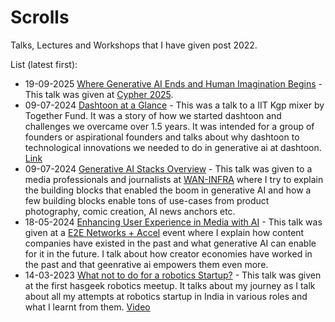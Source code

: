 # Scrolls

Talks, Lectures and Workshops that I have given post 2022.


List (latest first):
- 19-09-2025 [Where Generative AI Ends and Human Imagination Begins](talks/Where%20Generative%20AI%20Ends%20and%20Human%20Imagination%20Begins.pdf) - This talk was given at [Cypher 2025](https://cypher.analyticsindiamag.com/).
- 09-07-2024 [Dashtoon at a Glance](talks/Dashtoon%20at%20a%20Glance.pdf) - This was a talk to a IIT Kgp mixer by Together Fund. It was a story of how we started dashtoon and challenges we overcame over 1.5 years. It was intended for a group of founders or aspirational founders and talks about why dashtoon to technological innovations we needed to do in generative ai at dashtoon. [Link]()
- 09-07-2024 [Generative AI Stacks Overview](talks/Generative%20AI%20Stacks%20Overview.pdf) - This talk was given to a media professionals and journalists at [WAN-INFRA](https://wan-ifra.org/events/aisummit/) where I try to explain the building blocks that enabled the boom in generative AI and how a few building blocks enable tons of use-cases from product photography, comic creation, AI news anchors etc. 
- 18-05-2024 [Enhancing User Experience in Media with AI](talks/Media%20AI%20User%20Experience.pdf) - This talk was given at a [E2E Networks + Accel](https://lu.ma/n1kld8my) event where I explain how content companies have existed in the past and what generative AI can enable for it in the future. I talk about how creator economies have worked in the past and that geenrative ai empowers them even more.  
- 14-03-2023 [What not to do for a robotics Startup?](talks/Why%20Hardware%20is%20Hard.pdf) - This talk was given at the first hasgeek robotics meetup. It talks about my journey as I talk about all my attempts at robotics startup in India in various roles and what I learnt from them. [Video](https://www.youtube.com/watch?v=pwHqrNnmoxE)

